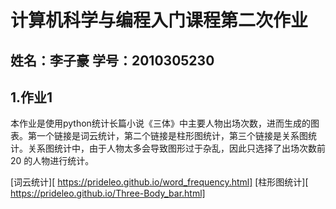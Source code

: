# 计算机科学与编程入门课程第二次作业

## 姓名：李子豪 学号：2010305230

## 1.作业1

本作业是使用python统计长篇小说《三体》中主要人物出场次数，进而生成的图表。第一个链接是词云统计，第二个链接是柱形图统计，第三个链接是关系图统计。关系图统计中，由于人物太多会导致图形过于杂乱，因此只选择了出场次数前20 的人物进行统计。

[词云统计][ https://prideleo.github.io/word_frequency.html]
[柱形图统计][ https://prideleo.github.io/Three-Body_bar.html]
